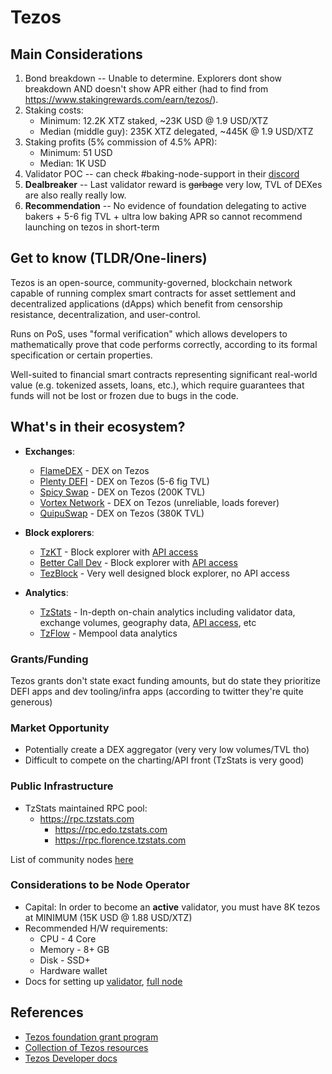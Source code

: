 # Tezos

## Main Considerations

1. Bond breakdown -- Unable to determine. Explorers dont show breakdown AND doesn't show APR either (had to find from https://www.stakingrewards.com/earn/tezos/).
2. Staking costs:
   - Minimum: 12.2K XTZ staked, ~23K USD @ 1.9 USD/XTZ
   - Median (middle guy): 235K XTZ delegated, ~445K @ 1.9 USD/XTZ
3. Staking profits (5% commission of 4.5% APR):
   - Minimum: 51 USD
   - Median: 1K USD
4. Validator POC -- can check #baking-node-support in their [discord](https://discord.com/invite/udZwhQn)
5. **Dealbreaker** -- Last validator reward is ~~garbage~~ very low, TVL of DEXes are also really really low.
6. **Recommendation** -- No evidence of foundation delegating to active bakers + 5-6 fig TVL + ultra low baking APR so cannot recommend launching on tezos in short-term

## Get to know (TLDR/One-liners)

Tezos is an open-source, community-governed, blockchain network capable of running complex smart contracts for asset settlement and decentralized applications (dApps) which benefit from censorship resistance, decentralization, and user-control.

Runs on PoS, uses "formal verification" which allows developers to mathematically prove that code performs correctly, according to its formal specification or certain properties.

Well-suited to financial smart contracts representing significant real-world value (e.g. tokenized assets, loans, etc.), which require guarantees that funds will not be lost or frozen due to bugs in the code.

## What's in their ecosystem?

- **Exchanges**:

  - [FlameDEX](https://app.flamedex.io/) - DEX on Tezos
  - [Plenty DEFI](https://www.plentydefi.com/farms) - DEX on Tezos (5-6 fig TVL)
  - [Spicy Swap](https://spicyswap.xyz/#/) - DEX on Tezos (200K TVL)
  - [Vortex Network](https://app.vortex.network/) - DEX on Tezos (unreliable, loads forever)
  - [QuipuSwap](https://quipuswap.com/farming) - DEX on Tezos (380K TVL)

- **Block explorers**:

  - [TzKT](https://tzkt.io/) - Block explorer with [API access](https://api.tzkt.io/)
  - [Better Call Dev](https://better-call.dev/) - Block explorer with [API access](https://better-call.dev/docs)
  - [TezBlock](https://tezblock.io/) - Very well designed block explorer, no API access

- **Analytics**:
  - [TzStats](https://tzstats.com/) - In-depth on-chain analytics including validator data, exchange volumes, geography data, [API access](https://tzstats.com/docs/api), etc
  - [TzFlow](https://tzflow.com/) - Mempool data analytics

### Grants/Funding

Tezos grants don't state exact funding amounts, but do state they prioritize DEFI apps and dev tooling/infra apps (according to twitter they're quite generous)

### Market Opportunity

- Potentially create a DEX aggregator (very very low volumes/TVL tho)
- Difficult to compete on the charting/API front (TzStats is very good)

### Public Infrastructure

- TzStats maintained RPC pool:
  - https://rpc.tzstats.com
    - https://rpc.edo.tzstats.com
    - https://rpc.florence.tzstats.com

List of community nodes [here](https://tezostaquito.io/docs/rpc_nodes/)

### Considerations to be Node Operator

- Capital: In order to become an **active** validator, you must have 8K tezos at MINIMUM (15K USD @ 1.88 USD/XTZ)
- Recommended H/W requirements:
  - CPU - 4 Core
  - Memory - 8+ GB
  - Disk - SSD+
  - Hardware wallet
- Docs for setting up [validator](https://wiki.tezosagora.org/use/baking/setting-up-a-secure-baker), [full node](https://opentezos.com/deploy-a-node)

## References

- [Tezos foundation grant program](https://tezos.foundation/grants/)
- [Collection of Tezos resources](http://104.248.0.185/lib/awesome-tezos)
- [Tezos Developer docs](https://opentezos.com/)
